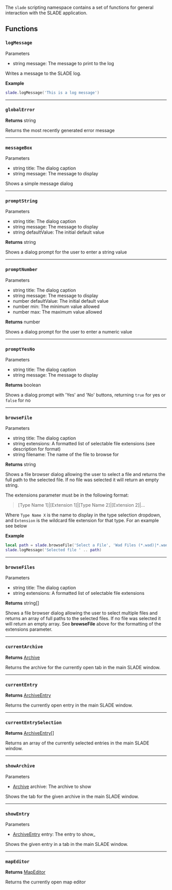 The `slade` scripting namespace contains a set of functions for general interaction with the SLADE application.

## Functions

### `logMessage`

<listhead>Parameters</listhead>

* <type>string</type> <arg>message</arg>: The message to print to the log

Writes a message to the SLADE log.

**Example**

```lua
slade.logMessage('This is a log message')
```

---
### `globalError`

**Returns** <type>string</type>

Returns the most recently generated error message

---
### `messageBox`

<listhead>Parameters</listhead>

  * <type>string</type> <arg>title</arg>: The dialog caption
  * <type>string</type> <arg>message</arg>: The message to display

Shows a simple message dialog

---
### `promptString`

<listhead>Parameters</listhead>

  * <type>string</type> <arg>title</arg>: The dialog caption
  * <type>string</type> <arg>message</arg>: The message to display
  * <type>string</type> <arg>defaultValue</arg>: The initial default value

**Returns** <type>string</type>

Shows a dialog prompt for the user to enter a string value

---
### `promptNumber`

<listhead>Parameters</listhead>

  * <type>string</type> <arg>title</arg>: The dialog caption
  * <type>string</type> <arg>message</arg>: The message to display
  * <type>number</type> <arg>defaultValue</arg>: The initial default value
  * <type>number</type> <arg>min</arg>: The minimum value allowed
  * <type>number</type> <arg>max</arg>: The maximum value allowed

**Returns** <type>number</type>

Shows a dialog prompt for the user to enter a numeric value

---
### `promptYesNo`

<listhead>Parameters</listhead>

  * <type>string</type> <arg>title</arg>: The dialog caption
  * <type>string</type> <arg>message</arg>: The message to display

**Returns** <type>boolean</type>

Shows a dialog prompt with 'Yes' and 'No' buttons, returning `true` for yes or `false` for no

---
### `browseFile`

<listhead>Parameters</listhead>

  * <type>string</type> <arg>title</arg>: The dialog caption
  * <type>string</type> <arg>extensions</arg>: A formatted list of selectable file extensions (see description for format)
  * <type>string</type> <arg>filename</arg>: The name of the file to browse for

**Returns** <type>string</type>

Shows a file browser dialog allowing the user to select a file and returns the full path to the selected file. If no file was selected it will return an empty <type>string</type>.

The extensions parameter must be in the following format:

> \[Type Name 1\]|\[Extension 1\]|\[Type Name 2\]|\[Extension 2\]|...

Where `Type Name X` is the name to display in the type selection dropdown, and `Extension` is the wildcard file extension for that type. For an example see below

**Example**

```lua
local path = slade.browseFile('Select a File', 'Wad Files (*.wad)|*.wad|All Files|*.*', '')
slade.logMessage('Selected file ' .. path)
```

---
### `browseFiles`

<listhead>Parameters</listhead>

  * <type>string</type> <arg>title</arg>: The dialog caption
  * <type>string</type> <arg>extensions</arg>: A formatted list of selectable file extensions

**Returns** <type>string[]</type>

Shows a file browser dialog allowing the user to select multiple files and returns an array of full paths to the selected files. If no file was selected it will return an empty array. See **browseFile** above for the formatting of the <arg>extensions</arg> parameter.

---
### `currentArchive`

**Returns** <type>[Archive](../Types/Archive.md)</type>

Returns the archive for the currently open tab in the main SLADE window.

---
### `currentEntry`

**Returns** <type>[ArchiveEntry](../Types/ArchiveEntry.md)</type>

Returns the currently open entry in the main SLADE window.

---
### `currentEntrySelection`

**Returns** <type>[ArchiveEntry](../Types/ArchiveEntry.md)\[\]</type>

Returns an array of the currently selected entries in the main SLADE window.

---
### `showArchive`

<listhead>Parameters</listhead>

  * <type>[Archive](../Types/Archive.md)</type> <arg>archive</arg>: The archive to show

Shows the tab for the given archive in the main SLADE window.

---
### `showEntry`

<listhead>Parameters</listhead>

  * <type>[ArchiveEntry](../Types/ArchiveEntry.md)</type> <arg>entry</arg>: The entry to show_

Shows the given entry in a tab in the main SLADE window.

---
### `mapEditor`

**Returns** <type>[MapEditor](../Types/MapEditor.md)</type>

Returns the currently open map editor
